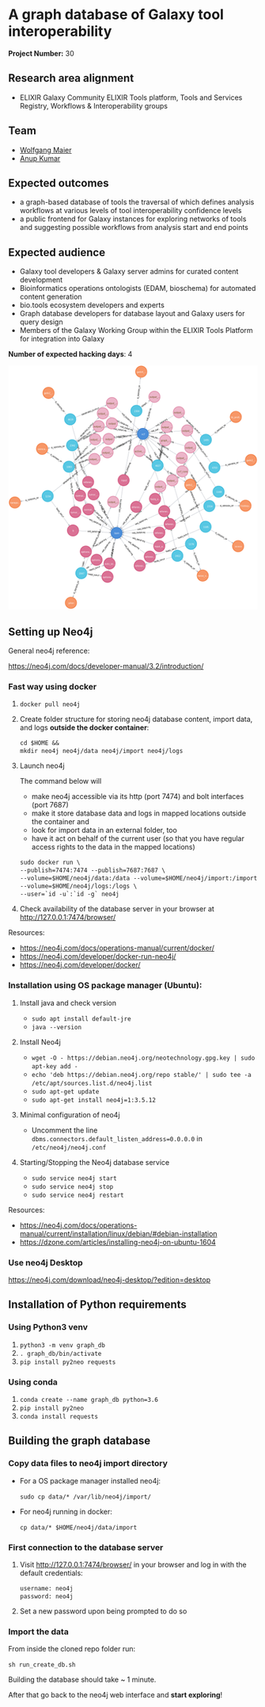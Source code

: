 # A graph database of Galaxy tool interoperability

**Project Number:** 30

## Research area alignment

- ELIXIR Galaxy Community
 ELIXIR Tools platform, Tools and Services Registry, Workflows & Interoperability groups

## Team

- [Wolfgang Maier](https://github.com/wm75)
- [Anup Kumar](https://github.com/anuprulez)

## Expected outcomes

- a graph-based database of tools the traversal of which defines analysis workflows at various levels of tool interoperability confidence levels
- a public frontend for Galaxy instances for exploring networks of tools and suggesting possible workflows from analysis start and end points

## Expected audience

- Galaxy tool developers & Galaxy server admins for curated content development
- Bioinformatics operations ontologists (EDAM, bioschema) for automated content generation
- bio.tools ecosystem developers and experts
- Graph database developers for database layout and Galaxy users for query design
- Members of the Galaxy Working Group within the ELIXIR Tools Platform for integration into Galaxy

**Number of expected hacking days**: 4

![](example_graph.png)

## Setting up Neo4j

General neo4j reference:

https://neo4j.com/docs/developer-manual/3.2/introduction/

### Fast way using docker

1. `docker pull neo4j`

2. Create folder structure for storing neo4j database content, import data, and logs **outside the docker container**:
   ```
   cd $HOME &&
   mkdir neo4j neo4j/data neo4j/import neo4j/logs
   ```

3. Launch neo4j

   The command below will
   - make neo4j accessible via its http (port 7474) and bolt interfaces (port 7687)
   - make it store database data and logs in mapped locations outside the container and
   - look for import data in an external folder, too
   - have it act on behalf of the current user (so that you have regular access rights to the data in the mapped locations)
   
   ```
   sudo docker run \
   --publish=7474:7474 --publish=7687:7687 \
   --volume=$HOME/neo4j/data:/data --volume=$HOME/neo4j/import:/import --volume=$HOME/neo4j/logs:/logs \
   --user=`id -u`:`id -g` neo4j
   ```

4. Check availability of the database server in your browser at
   http://127.0.0.1:7474/browser/
   
Resources:
- https://neo4j.com/docs/operations-manual/current/docker/
- https://neo4j.com/developer/docker-run-neo4j/
- https://neo4j.com/developer/docker/

### Installation using OS package manager (Ubuntu):

1. Install java and check version
   - `sudo apt install default-jre`
   - `java --version`

2. Install Neo4j
   - `wget -O - https://debian.neo4j.org/neotechnology.gpg.key | sudo apt-key add -`
   - `echo 'deb https://debian.neo4j.org/repo stable/' | sudo tee -a /etc/apt/sources.list.d/neo4j.list`
   - `sudo apt-get update`
   - `sudo apt-get install neo4j=1:3.5.12`

3. Minimal configuration of neo4j
   - Uncomment the line `dbms.connectors.default_listen_address=0.0.0.0` in `/etc/neo4j/neo4j.conf`

4. Starting/Stopping the Neo4j database service
   - `sudo service neo4j start`
   - `sudo service neo4j stop`
   - `sudo service neo4j restart`

Resources:
- https://neo4j.com/docs/operations-manual/current/installation/linux/debian/#debian-installation
- https://dzone.com/articles/installing-neo4j-on-ubuntu-1604

### Use neo4j Desktop

https://neo4j.com/download/neo4j-desktop/?edition=desktop


## Installation of Python requirements

### Using Python3 venv
1. `python3 -m venv graph_db`
2. `. graph_db/bin/activate`
3. `pip install py2neo requests`

### Using conda
1. `conda create --name graph_db python=3.6`
2. `pip install py2neo`
3. `conda install requests`

## Building the graph database

### Copy data files to neo4j import directory
- For a OS package manager installed neo4j:
   
  `sudo cp data/* /var/lib/neo4j/import/`
      
- For neo4j running in docker:
   
  `cp data/* $HOME/neo4j/data/import`

### First connection to the database server
1. Visit http://127.0.0.1:7474/browser/ in your browser and log in with the default credentials:
   ```
   username: neo4j
   password: neo4j
   ```
     
2. Set a new password upon being prompted to do so
   
### Import the data
From inside the cloned repo folder run:
   
`sh run_create_db.sh`

Building the database should take ~ 1 minute.

After that go back to the neo4j web interface and **start exploring**!
